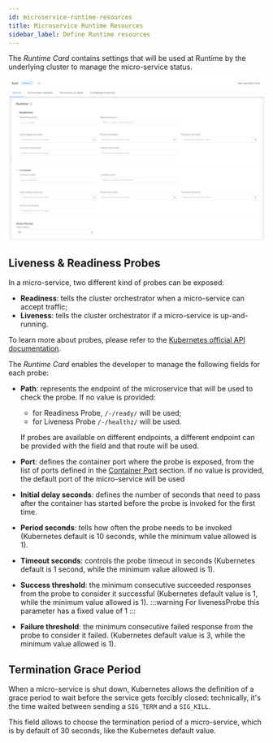 ```yaml
---
id: microservice-runtime-resources
title: Microservice Runtime Resources
sidebar_label: Define Runtime resources
---
```


The _Runtime Card_ contains settings that will be used at Runtime by the underlying cluster to manage the micro-service status.

![runtime-section](img/Runtime-card.png)

## Liveness & Readiness Probes

In a micro-service, two different kind of probes can be exposed:

* **Readiness**: tells the cluster orchestrator when a micro-service can accept traffic; 
* **Liveness**: tells the cluster orchestrator if a micro-service is up-and-running.

To learn more about probes, please refer to the [Kubernetes official API documentation](https://kubernetes.io/docs/tasks/configure-pod-container/configure-liveness-readiness-startup-probes/#configure-probes).


The _Runtime Card_ enables the developer to manage the following fields for each probe:

- **Path**: represents the endpoint of the microservice that will be used to check the probe. If no value is provided:
  - for Readiness Probe, `/-/ready/` will be used;
  - for Liveness Probe `/-/healthz/` will be used.

  If probes are available on different endpoints, a different endpoint can be provided with the field and that route will be used.  
- **Port**: defines the container port where the probe is exposed, from the list of ports defined in the [Container Port](/development_suite/api-console/api-design/microservice-container-ports.md) section. If no value is provided, the default port of the micro-service will be used   
- **Initial delay seconds**: defines the number of seconds that need to pass after the container has started before the probe is invoked for the first time.
- **Period seconds**: tells how often the probe needs to be invoked (Kubernetes default is 10 seconds, while the minimum value allowed is 1).
- **Timeout seconds**: controls the probe timeout in seconds (Kubernetes default is 1 second, while the minimum value allowed is 1).
- **Success threshold**: the minimum consecutive succeeded responses from the probe to consider it successful (Kubernetes default value is 1, while the minimum value allowed is 1).
  :::warning
  For livenessProbe this parameter has a fixed value of 1
  :::
- **Failure threshold**: the minimum consecutive failed response from the probe to consider it failed. (Kubernetes default value is 3, while the minimum value allowed is 1).

## Termination Grace Period

When a micro-service is shut down, Kubernetes allows the definition of a grace period to wait before the service gets forcibly closed: technically, it's the time waited between sending a `SIG_TERM` and a `SIG_KILL`. 

This field allows to choose the termination period of a micro-service, which is by default of 30 seconds, like the Kubernetes default value.
